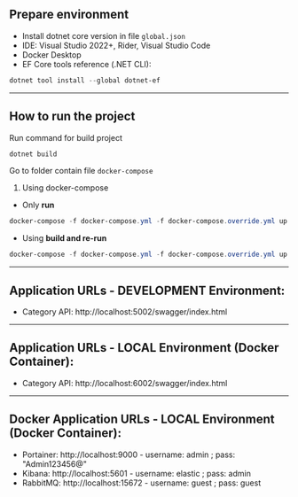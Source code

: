 ## Prepare environment

* Install dotnet core version in file `global.json`
* IDE: Visual Studio 2022+, Rider, Visual Studio Code
* Docker Desktop
* EF Core tools reference (.NET CLI):

```Powershell
dotnet tool install --global dotnet-ef
```

---

## How to run the project

Run command for build project

```Powershell
dotnet build
```

Go to folder contain file `docker-compose`

1. Using docker-compose

- Only **run**

```Powershell (Only run)
docker-compose -f docker-compose.yml -f docker-compose.override.yml up -d --remove-orphans
```

- Using **build and re-run**

```Powershell (Build and run)
docker-compose -f docker-compose.yml -f docker-compose.override.yml up -d --build --remove-orphans
```

---

## Application URLs - DEVELOPMENT Environment:

- Category API: http://localhost:5002/swagger/index.html

---

## Application URLs - LOCAL Environment (Docker Container):

- Category API: http://localhost:6002/swagger/index.html

---

## Docker Application URLs - LOCAL Environment (Docker Container):

- Portainer: http://localhost:9000 - username: admin ; pass: "Admin123456@"
- Kibana: http://localhost:5601 - username: elastic ; pass: admin
- RabbitMQ: http://localhost:15672 - username: guest ; pass: guest

